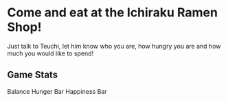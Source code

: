 # Come and eat at the Ichiraku Ramen Shop!
Just talk to Teuchi, let him know who you are, how hungry you are and how much you would like to spend!

Game Stats
----------
Balance
Hunger Bar
Happiness Bar

